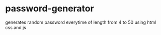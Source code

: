 # password-generator
generates random password everytime of length from 4 to 50 using html css and js
